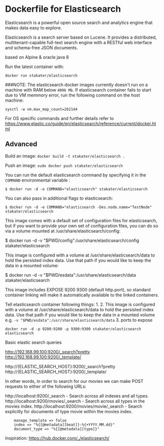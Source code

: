 # Dockerfile for Elasticsearch
Elasticsearch is a powerful open source search and analytics engine that makes data easy to explore.

Elasticsearch is a search server based on Lucene. It provides a distributed, multitenant-capable full-text search engine with a RESTful web interface and schema-free JSON documents.

based on Alpine & oracle java 8

Run the latest container with:

`docker run stakater/elasticsearch`


###NOTE: 
The elasticsearch docker images currently doesn't run on a machine with RAM below `4096 Mb`. If elasticsearch container fails to start due to VM memmory error, run the following command on the host machine: 
```
sysctl -w vm.max_map_count=262144
``` 
For OS specific commands and further details refer to https://www.elastic.co/guide/en/elasticsearch/reference/current/docker.html

## Advanced

Build an image:
`docker build -t stakater/elasticsearch .`

Push an image:
`sudo docker push stakater/elasticsearch`


You can run the default elasticsearch command by specifying it in the `COMMAND` environmental variable :

```
$ docker run -d -e COMMAND="elasticsearch" stakater/elasticsearch
```
You can also pass in additional flags to elasticsearch:
```
$ docker run -d -e COMMAND="elasticsearch -Des.node.name="TestNode" stakater/elasticsearch
```
This image comes with a default set of configuration files for elasticsearch, but if you want to provide your own set of configuration files, you can do so via a volume mounted at /usr/share/elasticsearch/config:

$ docker run -d -v "$PWD/config":/usr/share/elasticsearch/config stakater/elasticsearch

This image is configured with a volume at /usr/share/elasticsearch/data to hold the persisted index data. Use that path if you would like to keep the data in a mounted volume:

$ docker run -d -v "$PWD/esdata":/usr/share/elasticsearch/data stakater/elasticsearch

This image includes EXPOSE 9200 9300 (default http.port), so standard container linking will make it automatically available to the linked containers.

Tell elasticsearch container following things:
1.
2. This image is configured with a volume at /usr/share/elasticsearch/data to hold the persisted index data. Use that path if you would like to keep the data in a mounted volume
e.g.
`-v "$PWD/esdata":/usr/share/elasticsearch/data`
3. ports to expose

`docker run -d -p 9200:9200 -p 9300:9300 stakater/elasticsearch elasticsearch`


Basic elastic search queries

http://192.168.99.100:9200/_search?pretty
http://192.168.99.100:9200/_template/

http://{ELASTIC_SEARCH_HOST}:9200/_search?pretty
http://{ELASTIC_SEARCH_HOST}:9200/_template/

In other words, in order to search for our movies we can make POST requests to either of the following URLs:

http://localhost:9200/_search - Search across all indexes and all types.
http://localhost:9200/movies/_search - Search across all types in the movies index.
http://localhost:9200/movies/movie/_search - Search explicitly for documents of type movie within the movies index.


		manage_template => false
		index => "%{[@metadata][beat]}-%{+YYYY.MM.dd}"
		document_type => "%{[@metadata][type]}"


Inspiration: https://hub.docker.com/_/elasticsearch/